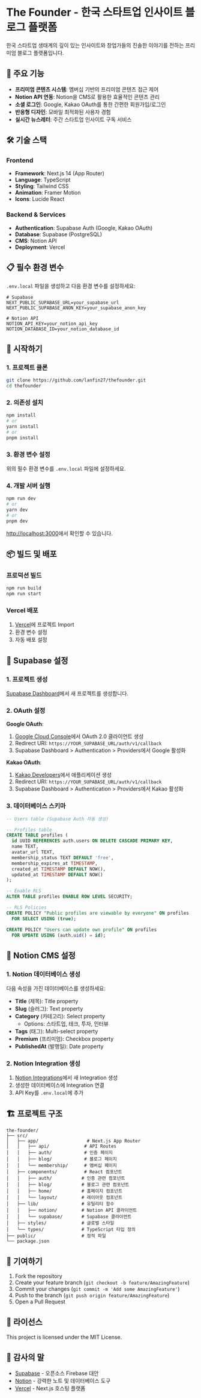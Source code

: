 # The Founder - 한국 스타트업 인사이트 블로그 플랫폼

한국 스타트업 생태계의 깊이 있는 인사이트와 창업가들의 진솔한 이야기를 전하는 프리미엄 블로그 플랫폼입니다.

## 🚀 주요 기능

- **프리미엄 콘텐츠 시스템**: 멤버십 기반의 프리미엄 콘텐츠 접근 제어
- **Notion API 연동**: Notion을 CMS로 활용한 효율적인 콘텐츠 관리
- **소셜 로그인**: Google, Kakao OAuth를 통한 간편한 회원가입/로그인
- **반응형 디자인**: 모바일 최적화된 사용자 경험
- **실시간 뉴스레터**: 주간 스타트업 인사이트 구독 서비스

## 🛠 기술 스택

### Frontend
- **Framework**: Next.js 14 (App Router)
- **Language**: TypeScript
- **Styling**: Tailwind CSS
- **Animation**: Framer Motion
- **Icons**: Lucide React

### Backend & Services
- **Authentication**: Supabase Auth (Google, Kakao OAuth)
- **Database**: Supabase (PostgreSQL)
- **CMS**: Notion API
- **Deployment**: Vercel

## 📋 필수 환경 변수

`.env.local` 파일을 생성하고 다음 환경 변수를 설정하세요:

```env
# Supabase
NEXT_PUBLIC_SUPABASE_URL=your_supabase_url
NEXT_PUBLIC_SUPABASE_ANON_KEY=your_supabase_anon_key

# Notion API
NOTION_API_KEY=your_notion_api_key
NOTION_DATABASE_ID=your_notion_database_id
```

## 🚀 시작하기

### 1. 프로젝트 클론

```bash
git clone https://github.com/lanfin27/thefounder.git
cd thefounder
```

### 2. 의존성 설치

```bash
npm install
# or
yarn install
# or
pnpm install
```

### 3. 환경 변수 설정

위의 필수 환경 변수를 `.env.local` 파일에 설정하세요.

### 4. 개발 서버 실행

```bash
npm run dev
# or
yarn dev
# or
pnpm dev
```

[http://localhost:3000](http://localhost:3000)에서 확인할 수 있습니다.

## 📦 빌드 및 배포

### 프로덕션 빌드

```bash
npm run build
npm run start
```

### Vercel 배포

1. [Vercel](https://vercel.com)에 프로젝트 Import
2. 환경 변수 설정
3. 자동 배포 설정

## 🔧 Supabase 설정

### 1. 프로젝트 생성

[Supabase Dashboard](https://app.supabase.com)에서 새 프로젝트를 생성합니다.

### 2. OAuth 설정

**Google OAuth**:
1. [Google Cloud Console](https://console.cloud.google.com)에서 OAuth 2.0 클라이언트 생성
2. Redirect URI: `https://YOUR_SUPABASE_URL/auth/v1/callback`
3. Supabase Dashboard > Authentication > Providers에서 Google 활성화

**Kakao OAuth**:
1. [Kakao Developers](https://developers.kakao.com)에서 애플리케이션 생성
2. Redirect URI: `https://YOUR_SUPABASE_URL/auth/v1/callback`
3. Supabase Dashboard > Authentication > Providers에서 Kakao 활성화

### 3. 데이터베이스 스키마

```sql
-- Users table (Supabase Auth 자동 생성)

-- Profiles table
CREATE TABLE profiles (
  id UUID REFERENCES auth.users ON DELETE CASCADE PRIMARY KEY,
  name TEXT,
  avatar_url TEXT,
  membership_status TEXT DEFAULT 'free',
  membership_expires_at TIMESTAMP,
  created_at TIMESTAMP DEFAULT NOW(),
  updated_at TIMESTAMP DEFAULT NOW()
);

-- Enable RLS
ALTER TABLE profiles ENABLE ROW LEVEL SECURITY;

-- RLS Policies
CREATE POLICY "Public profiles are viewable by everyone" ON profiles
  FOR SELECT USING (true);

CREATE POLICY "Users can update own profile" ON profiles
  FOR UPDATE USING (auth.uid() = id);
```

## 📝 Notion CMS 설정

### 1. Notion 데이터베이스 생성

다음 속성을 가진 데이터베이스를 생성하세요:

- **Title** (제목): Title property
- **Slug** (슬러그): Text property
- **Category** (카테고리): Select property
  - Options: 스타트업, 테크, 투자, 인터뷰
- **Tags** (태그): Multi-select property
- **Premium** (프리미엄): Checkbox property
- **PublishedAt** (발행일): Date property

### 2. Notion Integration 생성

1. [Notion Integrations](https://www.notion.so/my-integrations)에서 새 Integration 생성
2. 생성한 데이터베이스에 Integration 연결
3. API Key를 `.env.local`에 추가

## 🏗 프로젝트 구조

```
the-founder/
├── src/
│   ├── app/                  # Next.js App Router
│   │   ├── api/             # API Routes
│   │   ├── auth/            # 인증 페이지
│   │   ├── blog/            # 블로그 페이지
│   │   └── membership/      # 멤버십 페이지
│   ├── components/          # React 컴포넌트
│   │   ├── auth/           # 인증 관련 컴포넌트
│   │   ├── blog/           # 블로그 관련 컴포넌트
│   │   ├── home/           # 홈페이지 컴포넌트
│   │   └── layout/         # 레이아웃 컴포넌트
│   ├── lib/                # 유틸리티 함수
│   │   ├── notion/         # Notion API 클라이언트
│   │   └── supabase/       # Supabase 클라이언트
│   ├── styles/             # 글로벌 스타일
│   └── types/              # TypeScript 타입 정의
├── public/                 # 정적 파일
└── package.json
```

## 🤝 기여하기

1. Fork the repository
2. Create your feature branch (`git checkout -b feature/AmazingFeature`)
3. Commit your changes (`git commit -m 'Add some AmazingFeature'`)
4. Push to the branch (`git push origin feature/AmazingFeature`)
5. Open a Pull Request

## 📄 라이선스

This project is licensed under the MIT License.

## 🙏 감사의 말

- [Supabase](https://supabase.com) - 오픈소스 Firebase 대안
- [Notion](https://notion.so) - 강력한 노트 및 데이터베이스 도구
- [Vercel](https://vercel.com) - Next.js 호스팅 플랫폼